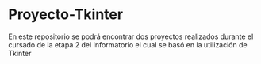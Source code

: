 # Proyecto-Tkinter
En este repositorio se podrá encontrar dos proyectos realizados durante el cursado de la etapa 2 del Informatorio el cual se basó en la utilización de Tkinter
